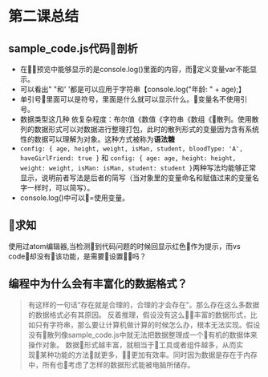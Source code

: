 # 第二课总结

## sample_code.js代码剖析

+ 在预览中能够显示的是console.log()里面的内容，而定义变量var不能显示。
+ 可以看出" "和' '都是可以应用于字符串【console.log("年龄: " + age);】
+ 单引号里面可以是符号，里面是什么就可以显示什么。变量名不使用引号。
+ 数据类型这几种 依复杂程度：布尔值《数值《字符串《数组《散列。使用散列的数据形式可以对数据进行整理打包，此时的散列形式的变量因为含有系统性的数据可以理解为对象。这种方式被称为**语法糖**
+ `config: {
    age,
    height,
    weight,
    isMan,
    student,
    bloodType: 'A',
    haveGirlFriend: true
  }` 和
  ` config: {
    age: age,
    height: height,
    weight: weight,
    isMan: isMan,
    student: student
  } `两种写法均能够正常显示，说明前者写法是后者的简写（当对象里的变量命名和赋值过来的变量名字一样时，可以简写）。
+ console.log()中可以=使用变量。


## 求知

 使用过atom编辑器,当检测到代码问题的时候回显示红色作为提示，而vs code却没有该功能，是需要设置吗？

## 编程中为什么会有丰富化的数据格式？

 >有这样的一句话“存在就是合理的，合理的才会存在”。那么存在这么多数据的数据格式必有其原因。
 >反着推理，假设没有这么丰富的数据形式，比如只有字符串，那么要让计算机做计算的时候怎么办，根本无法实现。假设没有散列像sample_code.js中就无法把数据整理成一个有机的数据体来操作对象。
 >数据形式越丰富，就相当于工具或者组件越多，从而实现某种功能的方法就更多，更加有效率。同时因为数据是存在于内存中，所有也考虑了怎样的数据形式能被电脑所储存。
